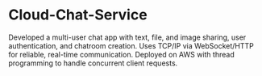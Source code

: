# Cloud-Chat-Service
Developed a multi-user chat app with text, file, and image sharing, user authentication, and chatroom creation. Uses TCP/IP via WebSocket/HTTP for reliable, real-time communication. Deployed on AWS with thread programming to handle concurrent client requests.

